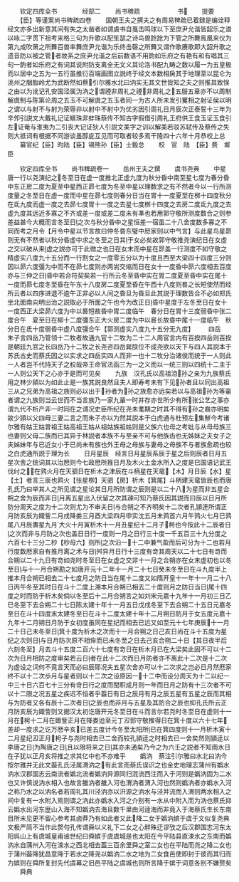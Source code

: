 <!-- { "loadSidebar": true } -->
　　钦定四库全书　　　　经部二
　　尚书稗疏　　　　　　书
　　提要
　　【臣】等谨案尚书稗疏四卷
　　国朝王夫之撰夫之有周易稗疏已着録是编诠释经文亦多出新意其间有失之太凿者如谓虞书自戛击鸣球以下至庶尹允谐皆韶乐之谱以咏二字贯下祖考来格三句为升歌以配笙瑟之诗鸟兽跄跄为下管之所舞鳯凰来仪为第九成吹箫之所舞百兽率舞庶尹允谐为乐终击磬之所舞又谓作歌赓歌即大韶升歌之遗音防以被之管者故系之庶尹允谐之后前数语不用韵如乐府之有艳有和有唱其三句一韵者如乐府之有词其说附防支离全无文义其论洛书配九畴之数以履一为五皇极而以居中之五为一五行虽推衍百端画图立説终于经文本数相戾其于地理至以昆仑为洮州之胭脂岭尤为武断然如蔡引尔雅水北曰汭实无其文世皆知之夫之则推其致悮之由以为讹记孔安国泾属沩汭之谓禋非周礼之禋非周礼之五服五章亦不以周制解虞制与陈第论周之五玉不可解虞之五玉者同一为古人所未发引矍相之射证侯以明之谓以与射不与射为荣辱非以射中不射中为优劣因引周礼日月辰次正泰誓十三年为辛夘引説文大戴礼记证蠙珠非蚌珠蔡传不知古字假借引周礼王府供王食玉证玉食引左证奄与淮夷为二引丧大记证狄人引説文美字之训以解美若驳苏轼传及蔡传之失则大抵词有根据不同游谈虽醇庛互见而可取者较多焉干隆四十六年十月恭校上总
　　纂官纪【臣】昀陆【臣】锡熊孙【臣】士毅总
　　校　官　陆　【臣】费　墀　臣













　　钦定四库全书
　　尚书稗疏卷一
　　岳州王夫之撰
　　虞书尧典
　　中星　唐一行以尧演纪之冬至日在虚一度推北正虚九度为秋分昏中南至星七度为春分昏中东正房二度为夏至中星西正昴七度为冬至中星以理数求之有不然者今以一行所测度量之冬至日在虚一度而中星在昴七度则春分日当在胃十一度夏至在桞十四度秋分在氐九度而虚一度之去昴七度胃十一度之去星七度桞十四度之去房二度氐九度之去虚九度其远近多寡之不齐或差一度或差二度未有凖也若用郭守敬所测度数合之则参差益甚今大概而言冬至日之次与秋分昏中之星恒差一宿虽二十八舍度数多寡之不同而考之月令【月令中星以节言故曰仲冬昏东璧中厯家则以中气言】与此星鸟星昴则无有不然者以秋分昏虚中求之冬至之日其于女必矣故郭守敬推尧演纪日在女虚之交以破从来虚之説亦可于此徴之也日在女末而中星在昴盖一行测度不如守敬之精虚实八度九十五分而一行割女之一度零五分以为十度且西至大梁四十四度三分则因以昴六度彊为中而不在昴七度则亦两耑交缩而日在女十一度昏中昴六度相去百度亦与三仲之日昏中若合符契矣若一行所云冬至昏中实在胃二度夏至昏中实在尾十一度而昴七度冬至昏在午东十八度房二度夏至昏在午西十八度则晷之长短使然而经所云者以四序进退不逾午正非必以人间之昏旦为昏旦此其説于理数皆合不必如郑氏坐北面南向明出治之説取必于所面之午也今为改正日昏中星度于左冬至日在女十一度西正大梁昴六度为中以晷短故昏中胃二度临午　春分日在胃十三度弱昏中张二度合午　夏至日在柳十二度彊东正大火房二度为中以晷长故昏中尾十一度临午　秋分日在氐十度弱昏中虚八度彊合午【郭测虚实八度九十五分无九度】
　　四岳　朱子言四岳乃管领十二牧者故通九官十二牧为二十二人周官言内有百揆四岳则百揆是朝廷九官之长四岳乃十二牧之长尧咨四岳巽朕位不成尧欲以天下与四人其説本于苏氏古史而蔡氏因之以实求之四岳实四人而非一也十二牧分治诸侯而统于一人则此一人者岂不代持天子之权哉帝王命官法函三为一之义而以一统三则以四统十二主于一人则公天下之心亦于是而可见矣
　　九族　汉孔氏以高祖洎孙之亲为九族蔡氏用之林少頴以为如此止是一族其説良然且夫人即寿考未有下见孙者且以同出高祖三从之兄弟为高祖之族则必以出于孙者为孙之族愈亦远矣若以与高祖孙为等軰者谓之九族则当云世而不当言族乃一家九軰一时并存亦世所少有所张公艺之事亦谓九代不析产非一时同在之谓况史臣所纪在尧未耄期之时其不得有孙之裔亦明矣故少頴以父四母三妻二言之而朱子亦以为然其説本于白虎通与杜预左集觧今考诸尔雅有姑王姑曽祖王姑高祖王姑从祖姑族祖姑则是父族六也母之考妣与从母母族三也妻则父母二族而已其异于林説者本族不与至亲不可与他族齿也无姊妹之夫女子之夫姊妹年与已近女小于已尚未有族也外王母之母族与妻母之母族不与者族愈疏也较之白虎通所説于理为长
　　日月星辰　经言日月星辰系辰于星之后则辰者日月五星次舍之统词其以治厯则今七政厯所推日月及木火土金水所入之度是巳国语记武王伐纣之在鹑火月在天驷日在析木之津辰在斗柄星在天鼋【木】月日辰【水】星【土】者言三辰也鹑火【张星栁】天驷【房】析木【箕尾】斗柄建天鼋皆辰也而唐孔氏乃曰举其人之所见谓之星论其日月所防谓之辰则是以二十八为星而非五星合朔之舍为辰而非日月离五星出入伏留之次其疎可知乃蔡氏因其説而曰辰以日月所防分周天之度为十二次则尤为不审夫日与合朔之不齐明矣十二次者孔頴逹所谓正月防亥辰为娵訾二月戌降娄三月酉大梁四月申实沈五月未鹑首六月午鹑火七月巳鹑尾八月辰夀星九月大火十月寅析木十一月丑星纪十二月子枵也今按此十二辰者日之次而非与月防之次也盖日日行一度则一月之日行三十度一千五百三十九分度之六百七十三分二杪【杪母六】则所之次沿一十二中兼气盈而后可分为十二也若月行度数厯家自有推月离之术与日舛异月日行十三度有竒其周天以二十七日有竒而合朔以二十九日有竒如尧时冬至日在女虚之交非十一月之合朔亦在女末虚初也以冬至日与十一月合朔勘之如唐开元十二年十一月二十七日癸未冬至日在斗九度半上推本月合朔已相去二十七度月之防日当在尾十二度又如隋开皇十一年十一月二十八日丙午冬至其时日在斗十二度上溯本月合朔已相去二十度则月之防日当日尾十四度之时而防于析木矣倘以冬至后十二月合朔言之如刘宋元嘉十九年十一月初三日乙巳冬至下去合朔二十七日陈太建十年十一月五日戊戌冬至下去合朔二十五日元嘉冬至日在斗十四度末太建冬至日在斗十二度太建十年十二月朔日防月于女五度元嘉十九年十二月朔日月防于女初度虽同在星纪而相去已远又如至元十七年庚辰十一月二十日己未冬至日箕十度为析木之次而十一月合朔之日己亥日尚在斗十五度为星纪之次则日与日月防次原不相侔而已未冬至之日去己亥合朔二十日【其日夜半后六刻冬至】月去斗十五度二百六十七度有竒日在析木月已在大梁矣此固不可以十二次为日月相防之度审矣若云日者在此十二次而日月防者亦不离此十二次是十二次为虚设之词何不竟言天而必曰辰耶况夫五星次舍亦可以十二次求之岂必日月然厯家终不以十二次歩月与星者则以十二次之设原因一十二中而设分周天为十二以纪一中三十日六百七十三分有竒日行之度而閠积成月则一年而日月之防有十三次者不可以十二限之况五星之疾迟不恒者乎葢日有日之辰月有月之辰五星有五星之辰而其相与为防者又各有辰十二次者日之辰也而非月与五星及其防合之辰也抑孔氏所云正月防亥辰为娵訾则又据汉太初讫唐开元冬至日在斗而言尔若尧时冬至日在虚则十一月在枵十二月在娵訾正月在降娄迨至元丁丒郭守敬推得日在箕十度以六十七年差却一度求之讫万厯辛亥已差五度计今冬至太阳所已在箕四度则十一月析木寅十二月星纪丒正月枵子与尧时相去已二舍而较孔頴逹之时相去已一舍矣然则頴逹以李唐之日为陶唐之日且以限将来之日其亦未通矣乃今之为六壬之説者不知雨水日在子犹以正月亥将推之求其亿中也不亦难乎
　　嬀汭　蔡注引尔雅曰水北曰汭今按尔雅并无此文葢孔氏泾属渭汭之有此言而蔡氏误识之也金史地理志蒲州有嬀水汭水汉郡国志云南流者嬀北流者嬀汭异源同归混流西注而入于河则是嬀汭固为二水也又许慎说汭水相入也故言雒汭者雒入河也渭汭者渭入河也然则嬀汭者亦嬀水入河之称乃水之以汭名者若周礼其川泾汭亦以汧源之汭水与泾并流而入渭则两水相入之间中复有一水附入焉则谓之汭此亦嬀水入河之介别有一水从中附入而为汭也蔡氏抑云嬀水出河东歴山入海不知嬀汭去海且数千里由河逹海而非竟入于海蔡氏生长东南目所未见更不留心参考其卤莽乃有如此者又此降二女于嬀汭嫔于虞于文似复尧典文极严简不当作此赘句孔传谓舜以义礼下二女之心觧殊迂谬攷之后汉郡国志河东太阳呉山上有虞城皇甫谧世纪曰舜嫔于虞虞城是也太阳在今平陆县直涑水之东南而嬀汭水自蒲州入河在涑水之西北相去葢三百余里舜之室二女也在平陆而尧之降二女也于蒲州葢降犹昌意降于若水之降尧以嬀汭二水之地为二女食邑使即封于彼而其归而为嫔则在舜所复封先代虞幕之旧邑平陆之虞城也则所言降于嫔于词意各别不嫌赘矣
　　舜典
